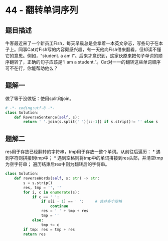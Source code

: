 # 44 - 翻转单词序列

## 题目描述
牛客最近来了一个新员工Fish，每天早晨总是会拿着一本英文杂志，写些句子在本子上。同事Cat对Fish写的内容颇感兴趣，有一天他向Fish借来翻看，但却读不懂它的意思。例如，“student. a am I”。后来才意识到，这家伙原来把句子单词的顺序翻转了，正确的句子应该是“I am a student.”。Cat对一一的翻转这些单词顺序可不在行，你能帮助他么？



## 题解一
做了等于没做版：使用split和join。

```python
# -*- coding:utf-8 -*-
class Solution:
    def ReverseSentence(self, s):
        return ' '.join(s.split(' ')[::-1]) if s.strip()!= '' else s
```

## 题解二
res用于存放已经翻转的字符串，tmp用于存放一整个单词。从前往后遍历：
	* 遇到字符则拼接到tmp中；
	* 遇到空格则将tmp中的单词拼接到res头部，并清空tmp为空字符串；
遍历结束后res中则为翻转后的字符串。
```python
class Solution:
    def reverseWords(self, s: str) -> str:
        s = s.strip()
        res, tmp = '', ''
        for i, c in enumerate(s):
            if c == ' ':
                if s[i - 1] == ' ':     # 合并多个空格
                    continue
                res = ' ' + tmp + res
                tmp = ''
            else:
                tmp += c
        if tmp: res = tmp + res
        return res
```